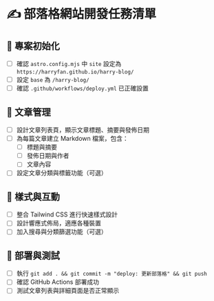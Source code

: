 # ✍️ 部落格網站開發任務清單

## 🔧 專案初始化

- [ ] 確認 `astro.config.mjs` 中 `site` 設定為 `https://harryfan.github.io/harry-blog/`
- [ ] 設定 `base` 為 `/harry-blog/`
- [ ] 確認 `.github/workflows/deploy.yml` 已正確設置

## 📝 文章管理

- [ ] 設計文章列表頁，顯示文章標題、摘要與發佈日期
- [ ] 為每篇文章建立 Markdown 檔案，包含：
  - [ ] 標題與摘要
  - [ ] 發佈日期與作者
  - [ ] 文章內容
- [ ] 設定文章分類與標籤功能（可選）

## 🎨 樣式與互動

- [ ] 整合 Tailwind CSS 進行快速樣式設計
- [ ] 設計響應式佈局，適應各種裝置
- [ ] 加入搜尋與分類篩選功能（可選）

## 🚀 部署與測試

- [ ] 執行 `git add . && git commit -m "deploy: 更新部落格" && git push`
- [ ] 確認 GitHub Actions 部署成功
- [ ] 測試文章列表與詳細頁面是否正常顯示
